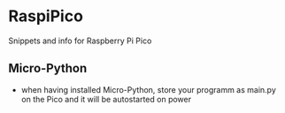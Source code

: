 # RaspiPico
Snippets and info for Raspberry Pi Pico

## Micro-Python

* when having installed Micro-Python, store your programm as main.py on the Pico and it will be autostarted on power

